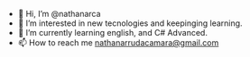 - 👋 Hi, I’m @nathanarca
- 👀 I’m interested in new tecnologies and keepinging learning.
- 🌱 I’m currently learning english, and C# Advanced.
- 📫 How to reach me nathanarrudacamara@gmail.com

<!---
nathanarca/nathanarca is a ✨ special ✨ repository because its `README.md` (this file) appears on your GitHub profile.
You can click the Preview link to take a look at your changes.
--->

